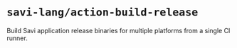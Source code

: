 # `savi-lang/action-build-release`

Build Savi application release binaries for multiple platforms from a single CI runner.
